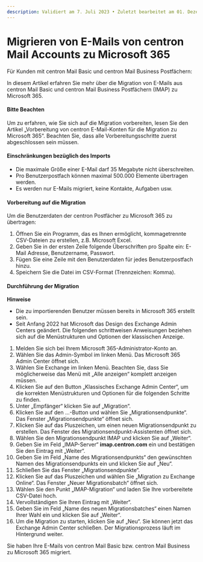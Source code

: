 ```yaml
---
description: Validiert am 7. Juli 2023 • Zuletzt bearbeitet am 01. Dezember 2023
---
```


# Migrieren von E-Mails von centron Mail Accounts zu Microsoft 365

Für Kunden mit centron Mail Basic und centron Mail Business Postfächern:

In diesem Artikel erfahren Sie mehr über die Migration von E-Mails aus centron Mail Basic und centron Mail Business Postfächern (IMAP) zu Microsoft 365.

#### Bitte Beachten

Um zu erfahren, wie Sie sich auf die Migration vorbereiten, lesen Sie den Artikel „Vorbereitung von centron E-Mail-Konten für die Migration zu Microsoft 365“. Beachten Sie, dass alle Vorbereitungsschritte zuerst abgeschlossen sein müssen.

#### Einschränkungen bezüglich des Imports

* Die maximale Größe einer E-Mail darf 35 Megabyte nicht überschreiten.
* Pro Benutzerpostfach können maximal 500.000 Elemente übertragen werden.
* Es werden nur E-Mails migriert, keine Kontakte, Aufgaben usw.

#### Vorbereitung auf die Migration

Um die Benutzerdaten der centron Postfächer zu Microsoft 365 zu übertragen:

1. Öffnen Sie ein Programm, das es Ihnen ermöglicht, kommagetrennte CSV-Dateien zu erstellen, z.B. Microsoft Excel.
2. Geben Sie in der ersten Zeile folgende Überschriften pro Spalte ein: E-Mail Adresse, Benutzername, Passwort.
3. Fügen Sie eine Zeile mit den Benutzerdaten für jedes Benutzerpostfach hinzu.
4. Speichern Sie die Datei im CSV-Format (Trennzeichen: Komma).

#### Durchführung der Migration

**Hinweise**

* Die zu importierenden Benutzer müssen bereits in Microsoft 365 erstellt sein.
* Seit Anfang 2022 hat Microsoft das Design des Exchange Admin Centers geändert. Die folgenden schrittweisen Anweisungen beziehen sich auf die Menüstrukturen und Optionen der klassischen Anzeige.

1. Melden Sie sich bei Ihrem Microsoft 365-Administrator-Konto an.
2. Wählen Sie das Admin-Symbol im linken Menü. Das Microsoft 365 Admin Center öffnet sich.
3. Wählen Sie Exchange im linken Menü. Beachten Sie, dass Sie möglicherweise das Menü mit „Alle anzeigen“ komplett anzeigen müssen.
4. Klicken Sie auf den Button „Klassisches Exchange Admin Center“, um die korrekten Menüstrukturen und Optionen für die folgenden Schritte zu finden.
5. Unter „Empfänger“ klicken Sie auf „Migration“.
6. Klicken Sie auf den ...-Button und wählen Sie „Migrationsendpunkte“. Das Fenster „Migrationsendpunkte“ öffnet sich.
7. Klicken Sie auf das Pluszeichen, um einen neuen Migrationsendpunkt zu erstellen. Das Fenster des Migrationsendpunkt-Assistenten öffnet sich.
8. Wählen Sie den Migrationsendpunkt IMAP und klicken Sie auf „Weiter“.
9. Geben Sie im Feld „IMAP-Server“ **imap.centron.com** ein und bestätigen Sie den Eintrag mit „Weiter“.
10. Geben Sie im Feld „Name des Migrationsendpunkts“ den gewünschten Namen des Migrationsendpunkts ein und klicken Sie auf „Neu“.
11. Schließen Sie das Fenster „Migrationsendpunkte“.
12. Klicken Sie auf das Pluszeichen und wählen Sie „Migration zu Exchange Online“. Das Fenster „Neuer Migrationsbatch“ öffnet sich.
13. Wählen Sie den Punkt „IMAP-Migration“ und laden Sie Ihre vorbereitete CSV-Datei hoch.
14. Vervollständigen Sie Ihren Eintrag mit „Weiter“.
15. Geben Sie im Feld „Name des neuen Migrationsbatches“ einen Namen Ihrer Wahl ein und klicken Sie auf „Weiter“.
16. Um die Migration zu starten, klicken Sie auf „Neu“. Sie können jetzt das Exchange Admin Center schließen. Der Migrationsprozess läuft im Hintergrund weiter.

Sie haben Ihre E-Mails von centron Mail Basic bzw. centron Mail Business zu Microsoft 365 migriert.
